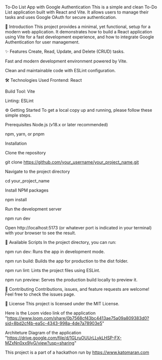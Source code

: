 To-Do List App with Google Authentication
This is a simple and clean To-Do List application built with React and Vite. It allows users to manage their tasks and uses Google OAuth for secure authentication.

🚀 Introduction
This project provides a minimal, yet functional, setup for a modern web application. It demonstrates how to build a React application using Vite for a fast development experience, and how to integrate Google Authentication for user management.

✨ Features
Create, Read, Update, and Delete (CRUD) tasks.

Fast and modern development environment powered by Vite.

Clean and maintainable code with ESLint configuration.

🛠️ Technologies Used
Frontend: React

Build Tool: Vite

Linting: ESLint

⚙️ Getting Started
To get a local copy up and running, please follow these simple steps.

Prerequisites
Node.js (v18.x or later recommended)

npm, yarn, or pnpm

Installation

Clone the repository

git clone https://github.com/your_username/your_project_name.git

Navigate to the project directory

cd your_project_name

Install NPM packages

npm install

Run the development server

npm run dev

Open http://localhost:5173 (or whatever port is indicated in your terminal) with your browser to see the result.

📖 Available Scripts
In the project directory, you can run:

npm run dev: Runs the app in development mode.

npm run build: Builds the app for production to the dist folder.

npm run lint: Lints the project files using ESLint.

npm run preview: Serves the production build locally to preview it.

🤝 Contributing
Contributions, issues, and feature requests are welcome! Feel free to check the issues page.

📄 License
This project is licensed under the MIT License.

Here is the Loom video link of the application "https://www.loom.com/share/0b7568cf43bc4413ae75a09a809383d0?sid=8bd2cf4b-ea5c-4343-998a-4de7a78903e5"

Architeture Diagram of the application "https://drive.google.com/file/d/1GLruOUUrLLykLHSP-FX-MZxNn0xx9IyG/view?usp=sharing"


This project is a part of a hackathon run by https://www.katomaran.com
